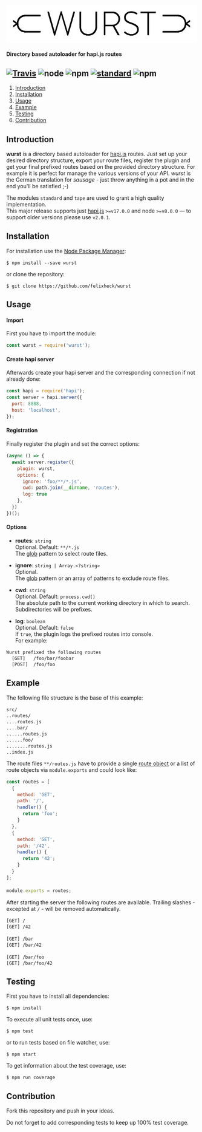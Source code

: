 ![wurst logo](https://raw.githubusercontent.com/felixheck/wurst/master/assets/wurst.png)
#### Directory based autoloader for hapi.js routes

[![Travis](https://img.shields.io/travis/felixheck/wurst.svg)](https://travis-ci.org/felixheck/wurst/builds/) ![node](https://img.shields.io/node/v/wurst.svg) ![npm](https://img.shields.io/npm/dt/wurst.svg) [![standard](https://img.shields.io/badge/code_style-standard-brightgreen.svg)](http://standardjs.com/) ![npm](https://img.shields.io/npm/l/wurst.svg)
---

1. [Introduction](#introduction)
2. [Installation](#installation)
3. [Usage](#usage)
4. [Example](#example)
5. [Testing](#testing)
6. [Contribution](#contribution)

## Introduction
**wurst** is a directory based autoloader for [hapi.js](https://github.com/hapijs/hapi) routes. Just set up your desired directory structure, export your route files, register the plugin and get your final prefixed routes based on the provided directory structure. For example it is perfect for manage the various versions of your API. *wurst* is the German translation for *sausage* - just throw anything in a pot and in the end you'll be satisfied ;-)

The modules `standard` and `tape` are used to grant a high quality implementation.<br/>
This major release supports just [hapi.js](https://github.com/hapijs/hapi) `>=v17.0.0` and node `>=v8.0.0` — to support older versions please use `v2.0.1`.

## Installation
For installation use the [Node Package Manager](https://github.com/npm/npm):
```
$ npm install --save wurst
```

or clone the repository:
```
$ git clone https://github.com/felixheck/wurst
```

## Usage
#### Import
First you have to import the module:
``` js
const wurst = require('wurst');
```

#### Create hapi server
Afterwards create your hapi server and the corresponding connection if not already done:
``` js
const hapi = require('hapi');
const server = hapi.server({
  port: 8888,
  host: 'localhost',
});
```

#### Registration
Finally register the plugin and set the correct options:
``` js
(async () => {
  await server.register({
    plugin: wurst,
    options: {
      ignore: 'foo/**/*.js',
      cwd: path.join(__dirname, 'routes'),
      log: true
    },
  })
})();
```

#### Options
- **routes**: `string`<br/>
Optional. Default: `**/*.js`<br/>
The [glob](https://github.com/isaacs/node-glob#glob-primer) pattern to select route files.

- **ignore**: `string | Array.<?string>`<br/>
Optional.<br/>
The [glob](https://github.com/isaacs/node-glob#glob-primer) pattern or an array of patterns to exclude route files.

- **cwd**: `string`<br/>
Optional. Default: `process.cwd()`<br/>
The absolute path to the current working directory in which to search. Subdirectories will be prefixes.

- **log**: `boolean`<br/>
Optional. Default: `false`<br/>
If `true`, the plugin logs the prefixed routes into console.<br/>
For example:

```
Wurst prefixed the following routes
  [GET]   /foo/bar/foobar
  [POST]  /foo/foo
```

## Example
The following file structure is the base of this example:
```
src/
..routes/
....routes.js
....bar/
......routes.js
......foo/
........routes.js
..index.js
```

The route files `**/routes.js` have to provide a single [route object](http://hapijs.com/api#route-configuration) or a list of route objects via `module.exports` and could look like:
``` js
const routes = [
  {
    method: 'GET',
    path: '/',
    handler() {
      return 'foo';
    }
  },
  {
    method: 'GET',
    path: '/42',
    handler() {
      return '42';
    }
  }
];

module.exports = routes;
```

After starting the server the following routes are available. Trailing slashes - excepted at `/` - will be removed automatically.

```
[GET] /
[GET] /42

[GET] /bar
[GET] /bar/42

[GET] /bar/foo
[GET] /bar/foo/42
```

## Testing
First you have to install all dependencies:
```
$ npm install
```

To execute all unit tests once, use:
```
$ npm test
```

or to run tests based on file watcher, use:
```
$ npm start
```

To get information about the test coverage, use:
```
$ npm run coverage
```

## Contribution
Fork this repository and push in your ideas.

Do not forget to add corresponding tests to keep up 100% test coverage.
